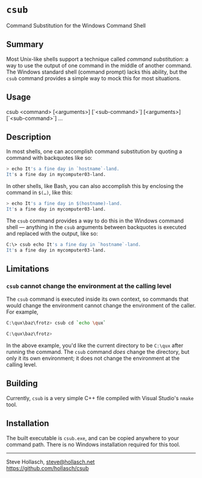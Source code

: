 `csub`
================================================================================
Command Substitution for the Windows Command Shell


Summary
-------------
Most Unix-like shells support a technique called _command substitution_: a way to use the output of
one command in the middle of another command. The Windows standard shell (command prompt) lacks this
ability, but the `csub` command provides a simple way to mock this for most situations.


Usage
-------
csub &lt;command&gt; [&lt;arguments&gt;] [\`&lt;sub-command&gt;\`]
                     [&lt;arguments&gt;] [\`&lt;sub-command&gt;\`] …


Description
-------------
In most shells, one can accomplish command substitution by quoting a command with backquotes like
so:

```sh
> echo It's a fine day in `hostname`-land.
It's a fine day in mycomputer03-land.
```

In other shells, like Bash, you can also accomplish this by enclosing the command in `$(…)`, like
this:

```sh
> echo It's a fine day in $(hostname)-land.
It's a fine day in mycomputer03-land.
```

The `csub` command provides a way to do this in the Windows command shell — anything in the `csub`
arguments between backquotes is executed and replaced with the output, like so:

```sh
C:\> csub echo It's a fine day in `hostname`-land.
It's a fine day in mycomputer03-land.
```


Limitations
-------------

### `csub` cannot change the environment at the calling level
The `csub` command is executed inside its own context, so commands that would change the environment
cannot change the environment of the caller. For example,

```sh
C:\qux\baz\frotz> csub cd `echo \qux`

C:\qux\baz\frotz> 
```

In the above example, you'd like the current directory to be `C:\qux` after running the command. The
`csub` command _does_ change the directory, but only it its own environment; it does not change the
environment at the calling level.


Building
----------
Currently, `csub` is a very simple C++ file compiled with Visual Studio's `nmake` tool.


Installation
--------------
The built executable is `csub.exe`, and can be copied anywhere to your command path. There is no
Windows installation required for this tool.


----------------------------------------------------------------------------------------------------
Steve Hollasch, steve@hollasch.net<br>
https://github.com/hollasch/csub
